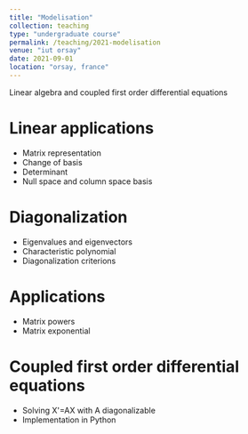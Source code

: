 ```yaml
---
title: "Modelisation"
collection: teaching
type: "undergraduate course"
permalink: /teaching/2021-modelisation
venue: "iut orsay"
date: 2021-09-01
location: "orsay, france"
---
```

Linear algebra and coupled first order differential equations

Linear applications
======
- Matrix representation
- Change of basis
- Determinant
- Null space and column space basis

Diagonalization
======
- Eigenvalues and eigenvectors
- Characteristic polynomial
- Diagonalization criterions

Applications
======
- Matrix powers
- Matrix exponential

Coupled first order differential equations
=======
- Solving X'=AX with A diagonalizable
- Implementation in Python
